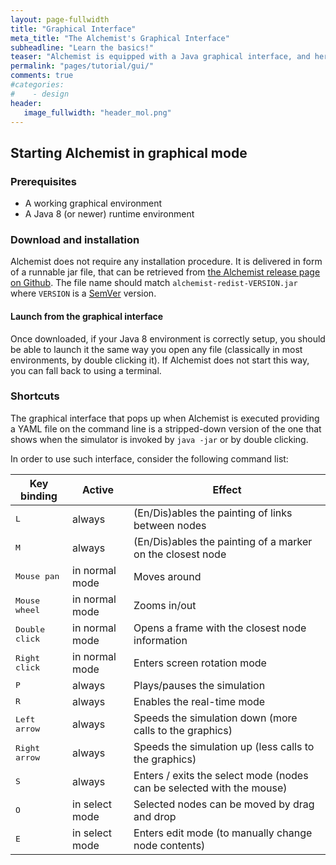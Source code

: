 ```yaml
---
layout: page-fullwidth
title: "Graphical Interface"
meta_title: "The Alchemist's Graphical Interface"
subheadline: "Learn the basics!"
teaser: "Alchemist is equipped with a Java graphical interface, and here is how to use it."
permalink: "pages/tutorial/gui/"
comments: true
#categories:
#    - design
header:
   image_fullwidth: "header_mol.png"
---
```


## Starting Alchemist in graphical mode

### Prerequisites

* A working graphical environment
* A Java 8 (or newer) runtime environment

### Download and installation

Alchemist does not require any installation procedure. It is delivered in form of a runnable jar file, that can be retrieved from [the Alchemist release page on Github](https://github.com/AlchemistSimulator/alchemist/releases). The file name should match ``alchemist-redist-VERSION.jar`` where ``VERSION`` is a [SemVer](http://semver.org/spec/v2.0.0.html) version.

#### Launch from the graphical interface

Once downloaded, if your Java 8 environment is correctly setup, you should be able to launch it the same way you open any file (classically in most environments, by double clicking it). If Alchemist does not start this way, you can fall back to using a terminal.

### Shortcuts

The graphical interface that pops up when Alchemist is executed providing a YAML file on the command line is a stripped-down version of the one that shows when the simulator is invoked by `java -jar` or by double clicking.

In order to use such interface, consider the following command list:

| Key binding             | Active         | Effect                                                                |
| ------------------------| -------------- | --------------------------------------------------------------------- |
| <kbd>L</kbd>            | always         | (En/Dis)ables the painting of links between nodes                     |
| <kbd>M</kbd>            | always         | (En/Dis)ables the painting of a marker on the closest node            |
| <kbd>Mouse pan</kbd>    | in normal mode | Moves around                                                          |
| <kbd>Mouse wheel</kbd>  | in normal mode | Zooms in/out                                                          |
| <kbd>Double click</kbd> | in normal mode | Opens a frame with the closest node information                       |
| <kbd>Right click</kbd>  | in normal mode | Enters screen rotation mode                                           |
| <kbd>P</kbd>            | always         | Plays/pauses the simulation                                           |
| <kbd>R</kbd>            | always         | Enables the real-time mode                                            |
| <kbd>Left arrow</kbd>   | always         | Speeds the simulation down (more calls to the graphics)               |
| <kbd>Right arrow</kbd>  | always         | Speeds the simulation up (less calls to the graphics)                 |
| <kbd>S</kbd>            | always         | Enters / exits the select mode (nodes can be selected with the mouse) |
| <kbd>O</kbd>            | in select mode | Selected nodes can be moved by drag and drop                          |
| <kbd>E</kbd>            | in select mode | Enters edit mode (to manually change node contents)                   |
